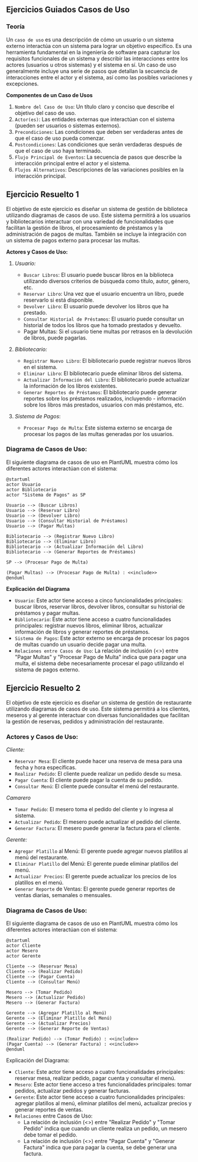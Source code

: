 ## Ejercicios Guiados Casos de Uso

### Teoría

Un `caso de uso` es una descripción de cómo un usuario o un sistema externo interactúa con un sistema para lograr un objetivo específico. Es una herramienta fundamental en la ingeniería de software para capturar los requisitos funcionales de un sistema y describir las interacciones entre los actores (usuarios u otros sistemas) y el sistema en sí. Un caso de uso generalmente incluye una serie de pasos que detallan la secuencia de interacciones entre el actor y el sistema, así como las posibles variaciones y excepciones.

**Componentes de un Caso de Usos**

1. `Nombre del Caso de Uso`: Un título claro y conciso que describe el objetivo del caso de uso.
2. `Actor(es)`: Las entidades externas que interactúan con el sistema (pueden ser usuarios o sistemas externos).
3. `Precondiciones`: Las condiciones que deben ser verdaderas antes de que el caso de uso pueda comenzar.
4. `Postcondiciones`: Las condiciones que serán verdaderas después de que el caso de uso haya terminado.
5. `Flujo Principal de Eventos`: La secuencia de pasos que describe la interacción principal entre el actor y el sistema.
6. `Flujos Alternativos`: Descripciones de las variaciones posibles en la interacción principal.


## Ejercicio Resuelto 1

El objetivo de este ejercicio es diseñar un sistema de gestión de biblioteca utilizando diagramas de casos de uso. Este sistema permitirá a los usuarios y bibliotecarios interactuar con una variedad de funcionalidades que facilitan la gestión de libros, el procesamiento de préstamos y la administración de pagos de multas. También se incluye la integración con un sistema de pagos externo para procesar las multas.

**Actores y Casos de Uso:**

1. *Usuario:*

   - `Buscar Libros`: El usuario puede buscar libros en la biblioteca utilizando diversos criterios de búsqueda como título, autor, género, etc.
   - `Reservar Libro`: Una vez que el usuario encuentra un libro, puede reservarlo si está disponible.
   - `Devolver Libro`: El usuario puede devolver los libros que ha prestado.
   - `Consultar Historial de Préstamos`: El usuario puede consultar un historial de todos los libros que ha tomado prestados y devuelto.
   - Pagar Multas: Si el usuario tiene multas por retrasos en la devolución de libros, puede pagarlas.
  
2. *Bibliotecario:*

   - `Registrar Nuevo Libro`: El bibliotecario puede registrar nuevos libros en el sistema.
   - `Eliminar Libro`: El bibliotecario puede eliminar libros del sistema.
   - `Actualizar Información del Libro`: El bibliotecario puede actualizar la información de los libros existentes.
   - `Generar Reportes de Préstamos`: El bibliotecario puede generar reportes sobre los préstamos realizados, incluyendo   - información sobre los libros más prestados, usuarios con más préstamos, etc.


3. *Sistema de Pagos*:

   - `Procesar Pago de Multa`: Este sistema externo se encarga de procesar los pagos de las multas generadas por los usuarios.


### **Diagrama de Casos de Uso:**

El siguiente diagrama de casos de uso en PlantUML muestra cómo los diferentes actores interactúan con el sistema:

```plantuml
@startuml
actor Usuario
actor Bibliotecario
actor "Sistema de Pagos" as SP

Usuario --> (Buscar Libros)
Usuario --> (Reservar Libro)
Usuario --> (Devolver Libro)
Usuario --> (Consultar Historial de Préstamos)
Usuario --> (Pagar Multas)

Bibliotecario --> (Registrar Nuevo Libro)
Bibliotecario --> (Eliminar Libro)
Bibliotecario --> (Actualizar Información del Libro)
Bibliotecario --> (Generar Reportes de Préstamos)

SP --> (Procesar Pago de Multa)

(Pagar Multas) --> (Procesar Pago de Multa) : <<include>>
@enduml
```

**Explicación del Diagrama**

* `Usuario`: Este actor tiene acceso a cinco funcionalidades principales: buscar libros, reservar libros, devolver libros, consultar su historial de préstamos y pagar multas.
* `Bibliotecario`: Este actor tiene acceso a cuatro funcionalidades principales: registrar nuevos libros, eliminar libros, actualizar información de libros y generar reportes de préstamos.
* `Sistema de Pagos`: Este actor externo se encarga de procesar los pagos de multas cuando un usuario decide pagar una multa.
* `Relaciones entre Casos de Uso`: La relación de inclusión (<<include>>) entre "Pagar Multas" y "Procesar Pago de Multa" indica que para pagar una multa, el sistema debe necesariamente procesar el pago utilizando el sistema de pagos externo.



## Ejercicio Resuelto 2

El objetivo de este ejercicio es diseñar un sistema de gestión de restaurante utilizando diagramas de casos de uso. Este sistema permitirá a los clientes, meseros y al gerente interactuar con diversas funcionalidades que facilitan la gestión de reservas, pedidos y administración del restaurante.

### Actores y Casos de Uso:

*Cliente:*

  - `Reservar Mesa`: El cliente puede hacer una reserva de mesa para una fecha y hora específicas.
  - `Realizar Pedido`: El cliente puede realizar un pedido desde su mesa.
  - `Pagar Cuenta`: El cliente puede pagar la cuenta de su pedido.
  - `Consultar Menú`: El cliente puede consultar el menú del restaurante.

*Camarero*

  - `Tomar Pedido`: El mesero toma el pedido del cliente y lo ingresa al sistema.
  - `Actualizar Pedido`: El mesero puede actualizar el pedido del cliente.
  - `Generar Factura`: El mesero puede generar la factura para el cliente.

*Gerente:*

  - `Agregar Platillo` al Menú: El gerente puede agregar nuevos platillos al menú del restaurante.
  - `Eliminar Platillo` del Menú: El gerente puede eliminar platillos del menú.
  - `Actualizar Precios`: El gerente puede actualizar los precios de los platillos en el menú.
  - `Generar Reporte` de Ventas: El gerente puede generar reportes de ventas diarias, semanales o mensuales.

### **Diagrama de Casos de Uso:**

El siguiente diagrama de casos de uso en PlantUML muestra cómo los diferentes actores interactúan con el sistema:

```plantuml
@startuml
actor Cliente
actor Mesero
actor Gerente

Cliente --> (Reservar Mesa)
Cliente --> (Realizar Pedido)
Cliente --> (Pagar Cuenta)
Cliente --> (Consultar Menú)

Mesero --> (Tomar Pedido)
Mesero --> (Actualizar Pedido)
Mesero --> (Generar Factura)

Gerente --> (Agregar Platillo al Menú)
Gerente --> (Eliminar Platillo del Menú)
Gerente --> (Actualizar Precios)
Gerente --> (Generar Reporte de Ventas)

(Realizar Pedido) --> (Tomar Pedido) : <<include>>
(Pagar Cuenta) --> (Generar Factura) : <<include>>
@enduml
```

Explicación del Diagrama:

- `Cliente`: Este actor tiene acceso a cuatro funcionalidades principales: reservar mesa, realizar pedido, pagar cuenta y consultar el menú.
- `Mesero`: Este actor tiene acceso a tres funcionalidades principales: tomar pedidos, actualizar pedidos y generar facturas.
- `Gerente`: Este actor tiene acceso a cuatro funcionalidades principales: agregar platillos al menú, eliminar platillos del menú, actualizar precios y generar reportes de ventas.
- `Relaciones` entre Casos de Uso:
  - La relación de inclusión (<<include>>) entre "Realizar Pedido" y "Tomar Pedido" indica que cuando un cliente realiza un pedido, un mesero debe tomar el pedido.
  - La relación de inclusión (<<include>>) entre "Pagar Cuenta" y "Generar Factura" indica que para pagar la cuenta, se debe generar una factura.
